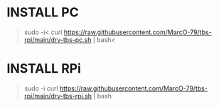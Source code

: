 # INSTALL PC

>sudo -i<
>curl https://raw.githubusercontent.com/MarcO-79/tbs-rpi/main/drv-tbs-pc.sh | bash<

# INSTALL RPi

>sudo -i
>curl https://raw.githubusercontent.com/MarcO-79/tbs-rpi/main/drv-tbs-rpi.sh | bash
